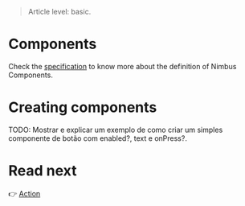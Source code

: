 > Article level: basic.

# Components
Check the [specification](/specification/component.md) to know more about the definition of Nimbus Components. 

# Creating components
TODO: Mostrar e explicar um exemplo de como criar um simples componente de botão com enabled?, text e onPress?.

# Read next
:point_right: [Action](/action)
